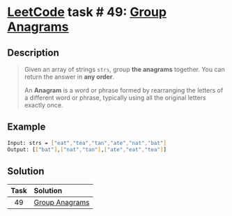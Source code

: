 # [LeetCode][leetcode] task # 49: [Group Anagrams][task]

Description
-----------

> Given an array of strings `strs`, group **the anagrams** together.
> You can return the answer in **any order**.
> 
> An **Anagram** is a word or phrase formed
> by rearranging the letters of a different word or phrase,
> typically using all the original letters exactly once.

Example
-------

```sh
Input: strs = ["eat","tea","tan","ate","nat","bat"]
Output: [["bat"],["nat","tan"],["ate","eat","tea"]]
```

Solution
--------

| Task | Solution                   |
|:----:|:---------------------------|
|  49  | [Group Anagrams][solution] |


[leetcode]: <http://leetcode.com/>
[task]: <https://leetcode.com/problems/group-anagrams/>
[solution]: <https://github.com/wellaxis/witalis-jkit/blob/main/module/tasks/src/main/java/com/witalis/jkit/tasks/core/task/leetcode/h1/p49/option/Practice.java>
